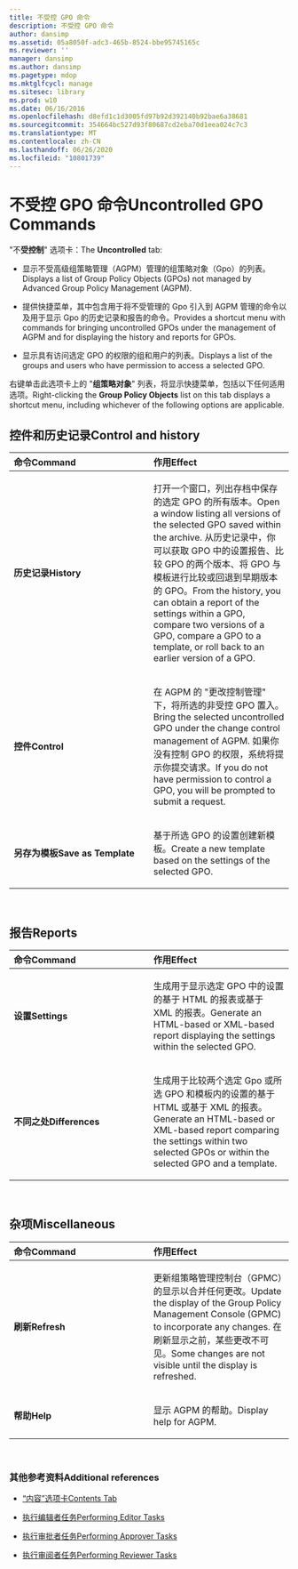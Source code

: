 ```yaml
---
title: 不受控 GPO 命令
description: 不受控 GPO 命令
author: dansimp
ms.assetid: 05a8050f-adc3-465b-8524-bbe95745165c
ms.reviewer: ''
manager: dansimp
ms.author: dansimp
ms.pagetype: mdop
ms.mktglfcycl: manage
ms.sitesec: library
ms.prod: w10
ms.date: 06/16/2016
ms.openlocfilehash: d8efd1c1d3005fd97b92d392140b92bae6a38681
ms.sourcegitcommit: 354664bc527d93f80687cd2eba70d1eea024c7c3
ms.translationtype: MT
ms.contentlocale: zh-CN
ms.lasthandoff: 06/26/2020
ms.locfileid: "10801739"
---
```

# <span data-ttu-id="948bf-103">不受控 GPO 命令</span><span class="sxs-lookup"><span data-stu-id="948bf-103">Uncontrolled GPO Commands</span></span>


<span data-ttu-id="948bf-104">"不**受控制**" 选项卡：</span><span class="sxs-lookup"><span data-stu-id="948bf-104">The **Uncontrolled** tab:</span></span>

-   <span data-ttu-id="948bf-105">显示不受高级组策略管理（AGPM）管理的组策略对象（Gpo）的列表。</span><span class="sxs-lookup"><span data-stu-id="948bf-105">Displays a list of Group Policy Objects (GPOs) not managed by Advanced Group Policy Management (AGPM).</span></span>

-   <span data-ttu-id="948bf-106">提供快捷菜单，其中包含用于将不受管理的 Gpo 引入到 AGPM 管理的命令以及用于显示 Gpo 的历史记录和报告的命令。</span><span class="sxs-lookup"><span data-stu-id="948bf-106">Provides a shortcut menu with commands for bringing uncontrolled GPOs under the management of AGPM and for displaying the history and reports for GPOs.</span></span>

-   <span data-ttu-id="948bf-107">显示具有访问选定 GPO 的权限的组和用户的列表。</span><span class="sxs-lookup"><span data-stu-id="948bf-107">Displays a list of the groups and users who have permission to access a selected GPO.</span></span>

<span data-ttu-id="948bf-108">右键单击此选项卡上的 "**组策略对象**" 列表，将显示快捷菜单，包括以下任何适用选项。</span><span class="sxs-lookup"><span data-stu-id="948bf-108">Right-clicking the **Group Policy Objects** list on this tab displays a shortcut menu, including whichever of the following options are applicable.</span></span>

## <span data-ttu-id="948bf-109">控件和历史记录</span><span class="sxs-lookup"><span data-stu-id="948bf-109">Control and history</span></span>


<table>
<colgroup>
<col width="50%" />
<col width="50%" />
</colgroup>
<thead>
<tr class="header">
<th align="left"><span data-ttu-id="948bf-110">命令</span><span class="sxs-lookup"><span data-stu-id="948bf-110">Command</span></span></th>
<th align="left"><span data-ttu-id="948bf-111">作用</span><span class="sxs-lookup"><span data-stu-id="948bf-111">Effect</span></span></th>
</tr>
</thead>
<tbody>
<tr class="odd">
<td align="left"><p><strong><span data-ttu-id="948bf-112">历史记录</span><span class="sxs-lookup"><span data-stu-id="948bf-112">History</span></span></strong></p></td>
<td align="left"><p><span data-ttu-id="948bf-113">打开一个窗口，列出存档中保存的选定 GPO 的所有版本。</span><span class="sxs-lookup"><span data-stu-id="948bf-113">Open a window listing all versions of the selected GPO saved within the archive.</span></span> <span data-ttu-id="948bf-114">从历史记录中，你可以获取 GPO 中的设置报告、比较 GPO 的两个版本、将 GPO 与模板进行比较或回退到早期版本的 GPO。</span><span class="sxs-lookup"><span data-stu-id="948bf-114">From the history, you can obtain a report of the settings within a GPO, compare two versions of a GPO, compare a GPO to a template, or roll back to an earlier version of a GPO.</span></span></p></td>
</tr>
<tr class="even">
<td align="left"><p><strong><span data-ttu-id="948bf-115">控件</span><span class="sxs-lookup"><span data-stu-id="948bf-115">Control</span></span></strong></p></td>
<td align="left"><p><span data-ttu-id="948bf-116">在 AGPM 的 "更改控制管理" 下，将所选的非受控 GPO 置入。</span><span class="sxs-lookup"><span data-stu-id="948bf-116">Bring the selected uncontrolled GPO under the change control management of AGPM.</span></span> <span data-ttu-id="948bf-117">如果你没有控制 GPO 的权限，系统将提示你提交请求。</span><span class="sxs-lookup"><span data-stu-id="948bf-117">If you do not have permission to control a GPO, you will be prompted to submit a request.</span></span></p></td>
</tr>
<tr class="odd">
<td align="left"><p><strong><span data-ttu-id="948bf-118">另存为模板</span><span class="sxs-lookup"><span data-stu-id="948bf-118">Save as Template</span></span></strong></p></td>
<td align="left"><p><span data-ttu-id="948bf-119">基于所选 GPO 的设置创建新模板。</span><span class="sxs-lookup"><span data-stu-id="948bf-119">Create a new template based on the settings of the selected GPO.</span></span></p></td>
</tr>
</tbody>
</table>

 

## <span data-ttu-id="948bf-120">报告</span><span class="sxs-lookup"><span data-stu-id="948bf-120">Reports</span></span>


<table>
<colgroup>
<col width="50%" />
<col width="50%" />
</colgroup>
<thead>
<tr class="header">
<th align="left"><span data-ttu-id="948bf-121">命令</span><span class="sxs-lookup"><span data-stu-id="948bf-121">Command</span></span></th>
<th align="left"><span data-ttu-id="948bf-122">作用</span><span class="sxs-lookup"><span data-stu-id="948bf-122">Effect</span></span></th>
</tr>
</thead>
<tbody>
<tr class="odd">
<td align="left"><p><strong><span data-ttu-id="948bf-123">设置</span><span class="sxs-lookup"><span data-stu-id="948bf-123">Settings</span></span></strong></p></td>
<td align="left"><p><span data-ttu-id="948bf-124">生成用于显示选定 GPO 中的设置的基于 HTML 的报表或基于 XML 的报表。</span><span class="sxs-lookup"><span data-stu-id="948bf-124">Generate an HTML-based or XML-based report displaying the settings within the selected GPO.</span></span></p></td>
</tr>
<tr class="even">
<td align="left"><p><strong><span data-ttu-id="948bf-125">不同之处</span><span class="sxs-lookup"><span data-stu-id="948bf-125">Differences</span></span></strong></p></td>
<td align="left"><p><span data-ttu-id="948bf-126">生成用于比较两个选定 Gpo 或所选 GPO 和模板内的设置的基于 HTML 或基于 XML 的报表。</span><span class="sxs-lookup"><span data-stu-id="948bf-126">Generate an HTML-based or XML-based report comparing the settings within two selected GPOs or within the selected GPO and a template.</span></span></p></td>
</tr>
</tbody>
</table>

 

## <span data-ttu-id="948bf-127">杂项</span><span class="sxs-lookup"><span data-stu-id="948bf-127">Miscellaneous</span></span>


<table>
<colgroup>
<col width="50%" />
<col width="50%" />
</colgroup>
<thead>
<tr class="header">
<th align="left"><span data-ttu-id="948bf-128">命令</span><span class="sxs-lookup"><span data-stu-id="948bf-128">Command</span></span></th>
<th align="left"><span data-ttu-id="948bf-129">作用</span><span class="sxs-lookup"><span data-stu-id="948bf-129">Effect</span></span></th>
</tr>
</thead>
<tbody>
<tr class="odd">
<td align="left"><p><strong><span data-ttu-id="948bf-130">刷新</span><span class="sxs-lookup"><span data-stu-id="948bf-130">Refresh</span></span></strong></p></td>
<td align="left"><p><span data-ttu-id="948bf-131">更新组策略管理控制台（GPMC）的显示以合并任何更改。</span><span class="sxs-lookup"><span data-stu-id="948bf-131">Update the display of the Group Policy Management Console (GPMC) to incorporate any changes.</span></span> <span data-ttu-id="948bf-132">在刷新显示之前，某些更改不可见。</span><span class="sxs-lookup"><span data-stu-id="948bf-132">Some changes are not visible until the display is refreshed.</span></span></p></td>
</tr>
<tr class="even">
<td align="left"><p><strong><span data-ttu-id="948bf-133">帮助</span><span class="sxs-lookup"><span data-stu-id="948bf-133">Help</span></span></strong></p></td>
<td align="left"><p><span data-ttu-id="948bf-134">显示 AGPM 的帮助。</span><span class="sxs-lookup"><span data-stu-id="948bf-134">Display help for AGPM.</span></span></p></td>
</tr>
</tbody>
</table>

 

### <span data-ttu-id="948bf-135">其他参考资料</span><span class="sxs-lookup"><span data-stu-id="948bf-135">Additional references</span></span>

-   [<span data-ttu-id="948bf-136">“内容”选项卡</span><span class="sxs-lookup"><span data-stu-id="948bf-136">Contents Tab</span></span>](contents-tab-agpm40.md)

-   [<span data-ttu-id="948bf-137">执行编辑者任务</span><span class="sxs-lookup"><span data-stu-id="948bf-137">Performing Editor Tasks</span></span>](performing-editor-tasks-agpm40.md)

-   [<span data-ttu-id="948bf-138">执行审批者任务</span><span class="sxs-lookup"><span data-stu-id="948bf-138">Performing Approver Tasks</span></span>](performing-approver-tasks-agpm40.md)

-   [<span data-ttu-id="948bf-139">执行审阅者任务</span><span class="sxs-lookup"><span data-stu-id="948bf-139">Performing Reviewer Tasks</span></span>](performing-reviewer-tasks-agpm40.md)

 

 





